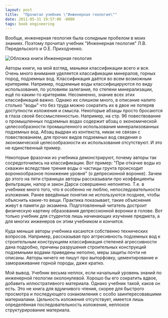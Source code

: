 ```yaml
---
layout: post
title:  "Прочитал учебник \"Инженерная геология\""
date: 2011-05-31 19:57:00 -0000
tags: book engineering
---
```


Вообще, инженерная геология была солидным пробелом в моих знаниях. Поэтому прочитал учебник "Инженерная геология" Л.В. Передельского и О.Е. Приходченко.

![Обложка книги Инженерная геология](https://res.cloudinary.com/dlqc5rp9l/image/upload/v1595150913/blog/engeneering-geology_td7hz8.jpg)

Авторы книги, на мой взгляд, маньяки классификации всего и вся. Очень много внимания уделяется классификации минералов, горных пород, подземных вод. Классификация даётся во всем возможным критериям. Например, подземные воды классифицируются по виду использования, по условиям залегания, по степени минерализации, ещё по каким-то критериям. Несомненно, знание всех этих классификаций важно. Однако их слишком много, в описание налито столько "воды" что без труда можно сократить их в двое не потеряв доступности изложения и смысла. Некоторые абзацы просто бросаются в глаза своей бессмысленностью. Например, на стр. 96 повествование о промышленных подземных водах содержит абзац о экономической целесообразности промышленного использования минерализованных подземных вод. Абзац выдран из контекста, никак не связан с повествованием, для прочих видов подземных вод сведения о экономической целесообразности их использования отсутствуют. И это не единственный пример.

Некоторые фразочки из учебника демонстрируют, почему авторы так сосредоточились на классификации. Вот пример: "При откачке воды из скважин вследствие трения воды о частицы грунта происходит воронкообразное понижение уровня" (о депресионной воронке). Зачем до этого на пяти страницах авторы рассказывали про коэффициенты фильтрации, напор и закон Дарси совершенно непонятно. Т.е. в учебнике много того, что я особенно не люблю, непоследовательности изложения. Ранее введённые понятия не используются позднее, чтобы объяснить какие-то вещи. Практика показывает, такие объяснения живут в памяти до экзамена.  Подготовленный читатель достроит физическую картину образования депрессионной воронки в голове. Вот только учебник для студентов лишь начинающих изучение предмета, а для многих инженеров он этим учебником и кончится.

Куда меньше авторы учебника касаются собственно технических вопросов. Например, рассказывая про аггресивность подземных вод к строительным конструкциям классификация степеней агрессивности дана подробно, причины разрушения строительных конструкций подземными водами приведены неполно, меры защиты почти не описаны. Авторы ничего не пишут про выторфовку, цементирование и замораживание горной породы, даже кратко. 

Мой вывод. Учебник весьма неплох, если начальный уровень знаний по инженерной геологии околонулевой. Хорошо бы его сократить вдвое, добавить иллюстративного материала. Однако учебник такой, каков он есть. Это не книга для вдумчивого чтения, скорее для быстрого просмотра и последующего ознакомления с особо заинтересовавшими материалами. Цельность изложения отсутствует, имеется лишь определённая последовательность изложения, неплохое структурирование материала.